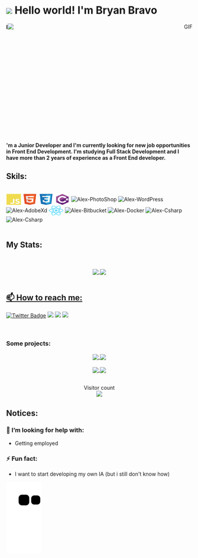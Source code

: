 # <img src="https://emojis.slackmojis.com/emojis/images/1531849430/4246/blob-sunglasses.gif?1531849430" width="30"/> Hello world! I'm Bryan Bravo

<!--   ![c633c20ede82f0e0ced7d570dbe3a1f3](https://user-images.githubusercontent.com/70382532/138322189-2db8df52-9dcb-40a0-88a8-c365466bd33d.gif) -->
<div align="right"> 
  <img align="right" alt="GIF" src="https://github.com/Akherox/Akherox/blob/main/.github/workflows/138322189-2db8df52-9dcb-40a0-88a8-c365466bd33d.gif?raw=true" width="500" height="320" />
</div>

#### I'm a Junior Developer and I'm currently looking for new job opportunities in Front End Development. I'm studying Full Stack Development and I have more than 2 years of experience as a Front End developer.
   
## Skils:
<!--   //Web for icons: https://devicon.dev/ -->
<div style="display: inline_block">
<br>
  <img align="center" alt="Alex-Js" height="30" width="40" src="https://raw.githubusercontent.com/devicons/devicon/master/icons/javascript/javascript-plain.svg">
  <img align="center" alt="Alex-HTML" height="30" width="40" src="https://raw.githubusercontent.com/devicons/devicon/master/icons/html5/html5-original.svg">
  <img align="center" alt="Alex-CSS" height="30" width="40" src="https://raw.githubusercontent.com/devicons/devicon/master/icons/css3/css3-original.svg">
  <img align="center" alt="Alex-C#" height="30" width="40" src="https://raw.githubusercontent.com/devicons/devicon/master/icons/csharp/csharp-original.svg">
  <img align="center" alt="Alex-PhotoShop" height="30" width="40" src="https://cdn.jsdelivr.net/gh/devicons/devicon/icons/photoshop/photoshop-plain.svg"> 
  <img align="center" alt="Alex-WordPress" height="30" width="40" src="https://cdn.jsdelivr.net/gh/devicons/devicon/icons/wordpress/wordpress-plain.svg"> 
  <img align="center" alt="Alex-AdobeXd" height="30" width="40" src="https://cdn.jsdelivr.net/gh/devicons/devicon/icons/xd/xd-line.svg"> 
  <img align="center" alt="Alex-React" height="30" width="40" src="https://raw.githubusercontent.com/devicons/devicon/master/icons/react/react-original.svg">
  <img align="center" alt="Alex-Bitbucket" height="30" width="40" src="https://cdn.jsdelivr.net/gh/devicons/devicon/icons/bitbucket/bitbucket-original-wordmark.svg">
  <img align="center" alt="Alex-Docker" height="30" width="40" src="https://cdn.jsdelivr.net/gh/devicons/devicon/icons/docker/docker-original-wordmark.svg">
  <img align="center" alt="Alex-Csharp" height="30" width="40" src="https://cdn.jsdelivr.net/gh/devicons/devicon/icons/git/git-plain-wordmark.svg">
  <img align="center" alt="Alex-Csharp" height="30" width="40" src="https://cdn.jsdelivr.net/gh/devicons/devicon/icons/vuejs/vuejs-original-wordmark.svg" />
          
          
  <!--   <img align="center" alt="Alex-Csharp" height="30" width="40" src="https://cdn.jsdelivr.net/gh/devicons/devicon/icons/sequelize/sequelize-original.svg"> -->
  <!--   <img align="center" alt="Alex-Ts" height="30" width="40" src="https://raw.githubusercontent.com/devicons/devicon/master/icons/typescript/typescript-plain.svg"> -->
  <!--   <img align="center" alt="Alex-Python" height="30" width="40" src="https://raw.githubusercontent.com/devicons/devicon/master/icons/python/python-original.svg"> -->
</div>
  <br>                
                 
## My Stats:
<br>
<br>
<div align="center">
  <a href="https://github.com/Akherox">
    <img align="center" height="150em" src="https://github-readme-stats.vercel.app/api?username=akherox&show_icons=true&theme=radical&include_all_commits=true&count_private=true"/>
    <img align="center" height="150em" src="https://github-readme-stats.vercel.app/api/top-langs/?username=akherox&layout=compact&langs_count=7&theme=radical"/>
</div>
 <br>
    
## 📫 How to reach me:
  <!--   Web for social webs: https://dev.to/envoy_/150-badges-for-github-pnk -->
<div>
<!--   <a href="https://www.youtube.com/channel/UC_-uuuZbY0AAt9CViNzvc-Q" target="_blank"><img src="https://img.shields.io/badge/YouTube-FF0000?style=for-the-badge&logo=youtube&logoColor=white" target="_blank"></a> -->
    <a href="[[https://www.twitch.tv/rafaballerinii](https://twitter.com/Bryanalexbm1)](https://twitter.com/Bryanalexbm1)" target="_blank"><img src="https://img.shields.io/badge/Twitter-blue?style=for-the-badge&logo=twitter&logoColor=white" alt="Twitter Badge"/></a>
    <a href="https://www.instagram.com/alexbm008" target="_blank">
      <img src="https://img.shields.io/badge/-Instagram-%23E4405F?style=for-the-badge&logo=instagram&logoColor=white" target="_blank"></a>
    <a href="https://linkedin.com/in/alex-bravo-008-mk" target="_blank">
      <img src="https://img.shields.io/badge/LinkedIn-0077B5?style=for-the-badge&logo=linkedin&logoColor=white" target="_blank"></a> 
    <a href = "mailto:bryanalexbm@gmail.com">
      <img src="https://img.shields.io/badge/Gmail-D14836?style=for-the-badge&logo=gmail&logoColor=white" target="_blank"></a>
</div>
   <br>
  
<!--   ## 🏃 Recent Github Activities -->
<!--START_SECTION:activity-->
<!-- `[06/06 01:55]` <img alt="📝" src="https://github.com/Akherox/github-activity/raw/master/icons/commit.png" align="top" height="18"> Made `16` commits in [Akerox/Akerox](https://github.com/Akherox/Akherox)  
`[28/05 14:01]` <img alt="➕" src="https://github.com/Akherox/github-activity/raw/master/icons/create-repo.png" align="top" height="18"> Created repository [Akherox/learn](https://github.com/Akherox/learn)  
`[19/05 01:54]` <img alt="📝" src="https://github.com/Akherox/github-activity/raw/master/icons/commit.png" align="top" height="18"> Made `59` commits in [Akherox/Akherox](https://github.com/Akherox/Akherox)  
`[11/05 06:01]` <img alt="⭐" src="https://github.com/Akherox/github-activity/raw/master/icons/star.png" align="top" height="18"> Starred [Akherox/leetcode-patterns](https://github.com/Akherox/leetcode-patterns)  
`[25/04 01:31]` <img alt="📝" src="https://github.com/Akherox/github-activity/raw/master/icons/commit.png" align="top" height="18"> Made `147` commit in [Akherox/Akherox](https://github.com/Akherox/Akherox)  -->
  
  <br>
        
### Some projects:   
<div align="center">
  <a href="https://github.com/Akherox/portofolio">
    <img align="center" height="105em" src="https://github-readme-stats.vercel.app/api/pin/?username=akherox&repo=portofolio&theme=radical" />
  </a>
  <a href="https://github.com/Akherox/pokedex">
    <img align="center" height="105em" src="https://github-readme-stats.vercel.app/api/pin/?username=akherox&repo=pokedex&theme=radical" />
  </a>
</div>
  <br>
<div align="center">
  <a href="https://github.com/Akherox/marvel-pvp">
    <img align="center" height="105em" src="https://github-readme-stats.vercel.app/api/pin/?username=akherox&repo=marvel-pvp&theme=radical" />
  </a>
  <a href="https://github.com/Akherox/demon-slayer-slider">
    <img align="center" height="105em" src="https://github-readme-stats.vercel.app/api/pin/?username=akherox&repo=demon-slayer-slider&theme=radical" />
  </a>
</div>
<br>
<p align="center"> 
    Visitor count
    <br>
    <img src="https://profile-counter.glitch.me/akherox/count.svg" />
</p>

## Notices:
### 🤔 I’m looking for help with:

-  Getting employed

### ⚡ Fun fact: 

- I want to start developing my own IA (but i still don't know how)
   
<img src="https://github.com/Akherox/Akherox/blob/output/github-contribution-grid-snake.svg"/>
   
   
